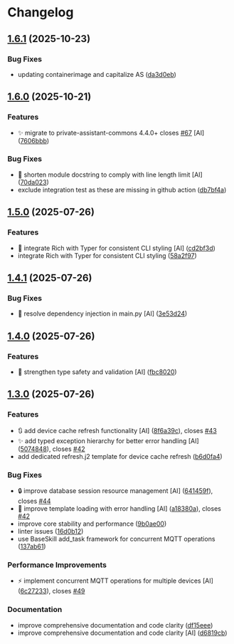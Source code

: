 # Changelog

## [1.6.1](https://github.com/stkr22/private-assistant-switch-skill-py/compare/v1.6.0...v1.6.1) (2025-10-23)


### Bug Fixes

* updating containerimage and capitalize AS ([da3d0eb](https://github.com/stkr22/private-assistant-switch-skill-py/commit/da3d0eb8851dec99251b586adf265923dd334bbe))

## [1.6.0](https://github.com/stkr22/private-assistant-switch-skill-py/compare/v1.5.0...v1.6.0) (2025-10-21)


### Features

* :sparkles: migrate to private-assistant-commons 4.4.0+ closes [#67](https://github.com/stkr22/private-assistant-switch-skill-py/issues/67) [AI] ([7606bbb](https://github.com/stkr22/private-assistant-switch-skill-py/commit/7606bbbff3bbf2fd5c699623b66a3b5ff87ce632))


### Bug Fixes

* :bug: shorten module docstring to comply with line length limit [AI] ([70da023](https://github.com/stkr22/private-assistant-switch-skill-py/commit/70da02370a3dccc4fce3e42fd3d91037352dd7a3))
* exclude integration test as these are missing in github action ([db7bf4a](https://github.com/stkr22/private-assistant-switch-skill-py/commit/db7bf4a05f38e449036ae44b7ed3f3b3186513c8))

## [1.5.0](https://github.com/stkr22/private-assistant-switch-skill-py/compare/v1.4.1...v1.5.0) (2025-07-26)


### Features

* :art: integrate Rich with Typer for consistent CLI styling [AI] ([cd2bf3d](https://github.com/stkr22/private-assistant-switch-skill-py/commit/cd2bf3de0f6ec6f3307a4f6372513cfb809e0e8f))
* integrate Rich with Typer for consistent CLI styling ([58a2f97](https://github.com/stkr22/private-assistant-switch-skill-py/commit/58a2f972b90116aafc96ffbb8afd677b79a05b5f))

## [1.4.1](https://github.com/stkr22/private-assistant-switch-skill-py/compare/v1.4.0...v1.4.1) (2025-07-26)


### Bug Fixes

* :bug: resolve dependency injection in main.py [AI] ([3e53d24](https://github.com/stkr22/private-assistant-switch-skill-py/commit/3e53d2441573121db37fa28ebb25daa7f7e43f19))

## [1.4.0](https://github.com/stkr22/private-assistant-switch-skill-py/compare/v1.3.0...v1.4.0) (2025-07-26)


### Features

* :safety_vest: strengthen type safety and validation [AI] ([fbc8020](https://github.com/stkr22/private-assistant-switch-skill-py/commit/fbc802005698c2e1159dea44309169a98208efb6))

## [1.3.0](https://github.com/stkr22/private-assistant-switch-skill-py/compare/v1.2.1...v1.3.0) (2025-07-26)


### Features

* :arrows_clockwise: add device cache refresh functionality [AI] ([8f6a39c](https://github.com/stkr22/private-assistant-switch-skill-py/commit/8f6a39c0cf319f2cd8fa51010f48545ef894fb78)), closes [#43](https://github.com/stkr22/private-assistant-switch-skill-py/issues/43)
* :sparkles: add typed exception hierarchy for better error handling [AI] ([5074848](https://github.com/stkr22/private-assistant-switch-skill-py/commit/5074848b4368c7d84f87002d933c632aec54b6bb)), closes [#42](https://github.com/stkr22/private-assistant-switch-skill-py/issues/42)
* add dedicated refresh.j2 template for device cache refresh ([b6d0fa4](https://github.com/stkr22/private-assistant-switch-skill-py/commit/b6d0fa4a0f3bd352edad5643af2da1a89aa000a9))


### Bug Fixes

* :lock: improve database session resource management [AI] ([641459f](https://github.com/stkr22/private-assistant-switch-skill-py/commit/641459f0233cbeff94e4530861da6aeffe420ad7)), closes [#44](https://github.com/stkr22/private-assistant-switch-skill-py/issues/44)
* :wrench: improve template loading with error handling [AI] ([a18380a](https://github.com/stkr22/private-assistant-switch-skill-py/commit/a18380aaef1e6d9a339ccadf61492ee11b9ef2d7)), closes [#42](https://github.com/stkr22/private-assistant-switch-skill-py/issues/42)
* improve core stability and performance ([9b0ae00](https://github.com/stkr22/private-assistant-switch-skill-py/commit/9b0ae008444a4c9fed881db9ae8ce66a520f00c4))
* linter issues ([16d0b12](https://github.com/stkr22/private-assistant-switch-skill-py/commit/16d0b129b7b8af12eb9320f8e984e16253ae3595))
* use BaseSkill add_task framework for concurrent MQTT operations ([137ab61](https://github.com/stkr22/private-assistant-switch-skill-py/commit/137ab61c413e758096169a5b05e9a4d33d1821ee))


### Performance Improvements

* :zap: implement concurrent MQTT operations for multiple devices [AI] ([6c27233](https://github.com/stkr22/private-assistant-switch-skill-py/commit/6c2723360da05ffe57e996d232d1098ac75d429e)), closes [#49](https://github.com/stkr22/private-assistant-switch-skill-py/issues/49)


### Documentation

* improve comprehensive documentation and code clarity ([df15eee](https://github.com/stkr22/private-assistant-switch-skill-py/commit/df15eeed3a484ccc872cd7ce4fa75afaeda23803))
* improve comprehensive documentation and code clarity [AI] ([d6819cb](https://github.com/stkr22/private-assistant-switch-skill-py/commit/d6819cb565791c8e24b36cfe8bfe5609daaaeeca))
